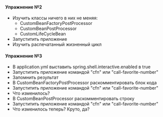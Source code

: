 ﻿#### Упражнение №2

- Изучить классы ничего в них не меняя:
    - CustomBeanFactoryPostProcessor
    - CustomBeanPostProcessor
    - CustomLifeCycleBean
- Запуститить приложение
- Изучить распечатанный жизненный цикл

#### Упражнение №3

- В application.yml выставить spring.shell.interactive.enabled в true
- Запуститить приложение командой "cfn" или "call-favorite-number"
- Запомнить результат
- В CustomBeanFactoryPostProcessor раскомментировать блок кода
- Запуститить приложение командой "cfn" или "call-favorite-number"
- Что изменилось?
- В CustomBeanPostProcessor раскомментировать строку
- Запуститить приложение командой "cfn" или "call-favorite-number"
- Что изменилось теперь? Круто, да?